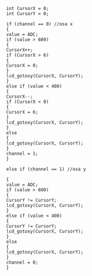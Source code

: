     int CursorX = 0;
    int CursorY = 0;
    
    if (channel == 0) //osa x
    {
    value = ADC;
    if (value > 600)
    {
    CursorX++;
    if (CursorX > 6)
    {
    CursorX = 0;
    }
    lcd_gotoxy(CursorX, CursorY);
    }
    else if (value < 400)
    {
    CursorX--;
    if (CursorX < 0)
    {
    CursorX = 6;
    }
    lcd_gotoxy(CursorX, CursorY);
    }
    else
    {
    lcd_gotoxy(CursorX, CursorY);
    }
    channel = 1;
    }
    
    else if (channel == 1) //osa y
    
    {
    value = ADC;
    if (value > 600)
    {
    CursorY != CursorY;
    lcd_gotoxy(CursorX, CursorY);
    }
    else if (value < 400)
    {
    CursorY != CursorY;
    lcd_gotoxy(CursorX, CursorY);
    }
    else
    {
    lcd_gotoxy(CursorX, CursorY);
    }
    channel = 0;
    }
